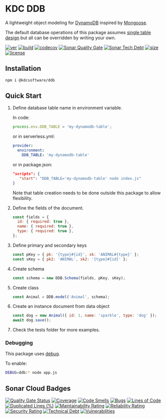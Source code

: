 # KDC DDB

A lightweight object modeling for [DynamoDB](https://aws.amazon.com/dynamodb/) inspired by [Mongoose](https://mongoosejs.com/).

The default database operations of this package assumes [single table design](https://www.alexdebrie.com/posts/dynamodb-single-table/) but all can be overridden by writing your own.

[![ver](https://img.shields.io/npm/v/@kdcsoftware/ddb?style=flat-square)](https://www.npmjs.com/package/@kdcsoftware/ddb)
[![build](https://img.shields.io/github/workflow/status/kdcsoftware/ddb/build?style=flat-square)](https://github.com/kdcsoftware/ddb/actions?query=workflow%3Abuild)
[![codecov](https://img.shields.io/codecov/c/github/kdcsoftware/ddb?style=flat-square)](https://codecov.io/gh/kdcsoftware/ddb) [![Sonar Quality Gate](https://img.shields.io/sonar/alert_status/kdcsoftware_ddb?server=https%3A%2F%2Fsonarcloud.io&sonarVersion=6&style=flat-square)](https://sonarcloud.io/dashboard?id=kdcsoftware_ddb) [![Sonar Tech Debt](https://img.shields.io/sonar/tech_debt/kdcsoftware_ddb?server=https%3A%2F%2Fsonarcloud.io&sonarVersion=6&style=flat-square)](https://sonarcloud.io/dashboard?id=kdcsoftware_ddb)
[![size](https://img.shields.io/bundlephobia/min/@kdcsoftware/ddb?style=flat-square)](https://bundlephobia.com/result?p=@kdcsoftware/ddb)
[![license](https://img.shields.io/github/license/kdcsoftware/ddb?style=flat-square)](https://github.com/kdcsoftware/ddb/blob/master/LICENSE)

## Installation

```bash
npm i @kdcsoftware/ddb
```

## Quick Start

1. Define database table name in environment variable.

   In code:

   ```js
   process.env.DDB_TABLE = 'my-dynamodb-table';
   ```

   or in serverless.yml:

   ```yaml
   provider:
     environment:
       DDB_TABLE: 'my-dynamodb-table'
   ```

   or in package.json:

   ```json
   "scripts": {
      "start": "DDB_TABLE='my-dynamodb-table' node index.js"
   }
   ```

   Note that table creation needs to be done outside this package to allow flexibility.

2. Define the fields of the document.

   ```js
   const fields = {
     id: { required: true },
     name: { required: true },
     type: { required: true },
   };
   ```

3. Define primary and secondary keys

   ```js
   const pKey = { pk: '{type}#{id}', sk: 'ANIMAL#{type}' };
   const sKey = { pk2: 'ANIMAL', sk2: '{type}#{id}' };
   ```

4. Create schema

   ```js
   const schema = new DDB.Schema(fields, pKey, sKey);
   ```

5. Create class

   ```js
   const Animal = DDB.model('Animal', schema);
   ```

6. Create an instance document from data object

   ```js
   const dog = new Animal({ id: 1, name: 'sparkle', type: 'dog' });
   await dog.save();
   ```

7. Check the tests folder for more examples.

### Debugging

This package uses [debug](https://www.npmjs.com/package/debug).

To enable:

```bash
DEBUG=ddb:* node app.js
```


## Sonar Cloud Badges

[![Quality Gate Status](https://sonarcloud.io/api/project_badges/measure?project=kdcsoftware_ddb&metric=alert_status)](https://sonarcloud.io/dashboard?id=kdcsoftware_ddb) [![Coverage](https://sonarcloud.io/api/project_badges/measure?project=kdcsoftware_ddb&metric=coverage)](https://sonarcloud.io/dashboard?id=kdcsoftware_ddb) [![Code Smells](https://sonarcloud.io/api/project_badges/measure?project=kdcsoftware_ddb&metric=code_smells)](https://sonarcloud.io/dashboard?id=kdcsoftware_ddb) [![Bugs](https://sonarcloud.io/api/project_badges/measure?project=kdcsoftware_ddb&metric=bugs)](https://sonarcloud.io/dashboard?id=kdcsoftware_ddb) [![Lines of Code](https://sonarcloud.io/api/project_badges/measure?project=kdcsoftware_ddb&metric=ncloc)](https://sonarcloud.io/dashboard?id=kdcsoftware_ddb) [![Duplicated Lines (%)](https://sonarcloud.io/api/project_badges/measure?project=kdcsoftware_ddb&metric=duplicated_lines_density)](https://sonarcloud.io/dashboard?id=kdcsoftware_ddb) [![Maintainability Rating](https://sonarcloud.io/api/project_badges/measure?project=kdcsoftware_ddb&metric=sqale_rating)](https://sonarcloud.io/dashboard?id=kdcsoftware_ddb) [![Reliability Rating](https://sonarcloud.io/api/project_badges/measure?project=kdcsoftware_ddb&metric=reliability_rating)](https://sonarcloud.io/dashboard?id=kdcsoftware_ddb) [![Security Rating](https://sonarcloud.io/api/project_badges/measure?project=kdcsoftware_ddb&metric=security_rating)](https://sonarcloud.io/dashboard?id=kdcsoftware_ddb) [![Technical Debt](https://sonarcloud.io/api/project_badges/measure?project=kdcsoftware_ddb&metric=sqale_index)](https://sonarcloud.io/dashboard?id=kdcsoftware_ddb) [![Vulnerabilities](https://sonarcloud.io/api/project_badges/measure?project=kdcsoftware_ddb&metric=vulnerabilities)](https://sonarcloud.io/dashboard?id=kdcsoftware_ddb)
